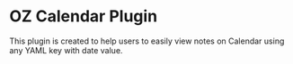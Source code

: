 # OZ Calendar Plugin

This plugin is created to help users to easily view notes on Calendar using any YAML key with date value.

